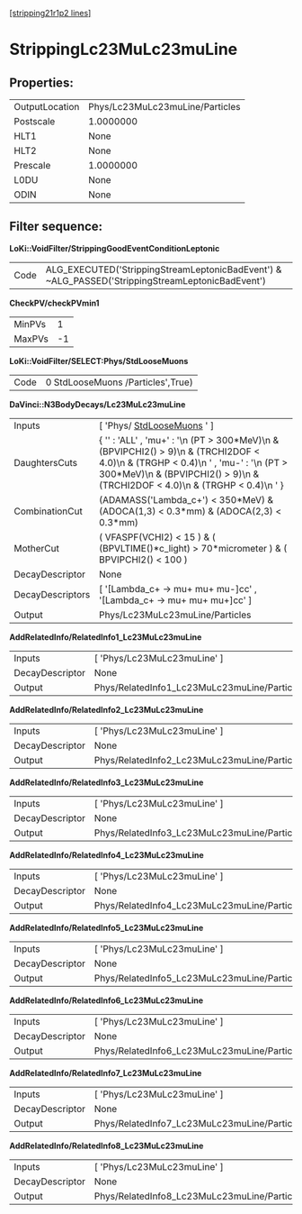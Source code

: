 [[stripping21r1p2 lines]](./stripping21r1p2-index)

# StrippingLc23MuLc23muLine

## Properties:

|                |                                 |
|----------------|---------------------------------|
| OutputLocation | Phys/Lc23MuLc23muLine/Particles |
| Postscale      | 1.0000000                       |
| HLT1           | None                            |
| HLT2           | None                            |
| Prescale       | 1.0000000                       |
| L0DU           | None                            |
| ODIN           | None                            |

## Filter sequence:

**LoKi::VoidFilter/StrippingGoodEventConditionLeptonic**

|      |                                                                                                   |
|------|---------------------------------------------------------------------------------------------------|
| Code | ALG_EXECUTED('StrippingStreamLeptonicBadEvent') & \~ALG_PASSED('StrippingStreamLeptonicBadEvent') |

**CheckPV/checkPVmin1**

|        |     |
|--------|-----|
| MinPVs | 1   |
| MaxPVs | -1  |

**LoKi::VoidFilter/SELECT:Phys/StdLooseMuons**

|      |                                   |
|------|-----------------------------------|
| Code | 0 StdLooseMuons /Particles',True) |

**DaVinci::N3BodyDecays/Lc23MuLc23muLine**

|                  |                                                                                                                                                                                                                        |
|------------------|------------------------------------------------------------------------------------------------------------------------------------------------------------------------------------------------------------------------|
| Inputs           | [ 'Phys/ [StdLooseMuons](./stripping21r1p2-stdloosemuons) ' ]                                                                                                                                                        |
| DaughtersCuts    | { '' : 'ALL' , 'mu+' : '\n (PT \> 300\*MeV)\n & (BPVIPCHI2() \> 9)\n & (TRCHI2DOF \< 4.0)\n & (TRGHP \< 0.4)\n ' , 'mu-' : '\n (PT \> 300\*MeV)\n & (BPVIPCHI2() \> 9)\n & (TRCHI2DOF \< 4.0)\n & (TRGHP \< 0.4)\n ' } |
| CombinationCut   | (ADAMASS('Lambda_c+') \< 350\*MeV) & (ADOCA(1,3) \< 0.3\*mm) & (ADOCA(2,3) \< 0.3\*mm)                                                                                                                                 |
| MotherCut        | ( VFASPF(VCHI2) \< 15 ) & ( (BPVLTIME()\*c_light) \> 70\*micrometer ) & ( BPVIPCHI2() \< 100 )                                                                                                                         |
| DecayDescriptor  | None                                                                                                                                                                                                                   |
| DecayDescriptors | [ '[Lambda_c+ -\> mu+ mu+ mu-]cc' , '[Lambda_c+ -\> mu+ mu+ mu+]cc' ]                                                                                                                                            |
| Output           | Phys/Lc23MuLc23muLine/Particles                                                                                                                                                                                        |

**AddRelatedInfo/RelatedInfo1_Lc23MuLc23muLine**

|                 |                                              |
|-----------------|----------------------------------------------|
| Inputs          | [ 'Phys/Lc23MuLc23muLine' ]                |
| DecayDescriptor | None                                         |
| Output          | Phys/RelatedInfo1_Lc23MuLc23muLine/Particles |

**AddRelatedInfo/RelatedInfo2_Lc23MuLc23muLine**

|                 |                                              |
|-----------------|----------------------------------------------|
| Inputs          | [ 'Phys/Lc23MuLc23muLine' ]                |
| DecayDescriptor | None                                         |
| Output          | Phys/RelatedInfo2_Lc23MuLc23muLine/Particles |

**AddRelatedInfo/RelatedInfo3_Lc23MuLc23muLine**

|                 |                                              |
|-----------------|----------------------------------------------|
| Inputs          | [ 'Phys/Lc23MuLc23muLine' ]                |
| DecayDescriptor | None                                         |
| Output          | Phys/RelatedInfo3_Lc23MuLc23muLine/Particles |

**AddRelatedInfo/RelatedInfo4_Lc23MuLc23muLine**

|                 |                                              |
|-----------------|----------------------------------------------|
| Inputs          | [ 'Phys/Lc23MuLc23muLine' ]                |
| DecayDescriptor | None                                         |
| Output          | Phys/RelatedInfo4_Lc23MuLc23muLine/Particles |

**AddRelatedInfo/RelatedInfo5_Lc23MuLc23muLine**

|                 |                                              |
|-----------------|----------------------------------------------|
| Inputs          | [ 'Phys/Lc23MuLc23muLine' ]                |
| DecayDescriptor | None                                         |
| Output          | Phys/RelatedInfo5_Lc23MuLc23muLine/Particles |

**AddRelatedInfo/RelatedInfo6_Lc23MuLc23muLine**

|                 |                                              |
|-----------------|----------------------------------------------|
| Inputs          | [ 'Phys/Lc23MuLc23muLine' ]                |
| DecayDescriptor | None                                         |
| Output          | Phys/RelatedInfo6_Lc23MuLc23muLine/Particles |

**AddRelatedInfo/RelatedInfo7_Lc23MuLc23muLine**

|                 |                                              |
|-----------------|----------------------------------------------|
| Inputs          | [ 'Phys/Lc23MuLc23muLine' ]                |
| DecayDescriptor | None                                         |
| Output          | Phys/RelatedInfo7_Lc23MuLc23muLine/Particles |

**AddRelatedInfo/RelatedInfo8_Lc23MuLc23muLine**

|                 |                                              |
|-----------------|----------------------------------------------|
| Inputs          | [ 'Phys/Lc23MuLc23muLine' ]                |
| DecayDescriptor | None                                         |
| Output          | Phys/RelatedInfo8_Lc23MuLc23muLine/Particles |

